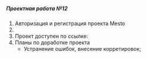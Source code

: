 ##### _Проектная работа №12_
1. Авторизация и регистрация проекта Mesto
2. 
2. Проект доступен по ссылке: 
3. Планы по доработке проекта
   - Устранение ошибок, внесение корретировок;

